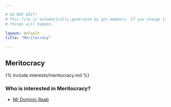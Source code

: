 ```yaml
---

# DO NOT EDIT!
# This file is automatically generated by get-members. If you change it, bad
# things will happen.

layout: default
title: "Meritocracy"

---
```


## Meritocracy

{% include interests/meritocracy.md %}

### Who is interested in Meritocracy?


* [Mr Dominic Raab](/members/mr-dominic-raab.html)
